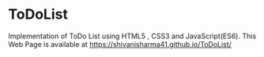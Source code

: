 # ToDoList
Implementation of ToDo List using HTML5 , CSS3 and JavaScript(ES6).
This Web Page is available at  https://shivanisharma41.github.io/ToDoList/
